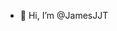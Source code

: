 - 👋 Hi, I’m @JamesJJT

<!---
JamesJJT/JamesJJT is a ✨ special ✨ repository because its `README.md` (this file) appears on your GitHub profile.
You can click the Preview link to take a look at your changes.
--->
